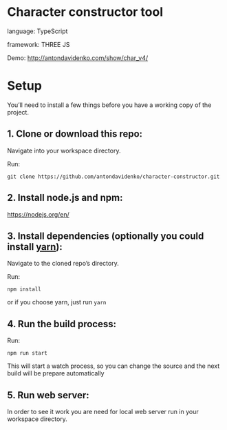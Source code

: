 # Character constructor tool

language: TypeScript
 
framework: THREE JS

Demo: http://antondavidenko.com/show/char_v4/


# Setup
You’ll need to install a few things before you have a working copy of the project.


## 1. Clone or download this repo:
Navigate into your workspace directory.

Run:

```git clone https://github.com/antondavidenko/character-constructor.git```

## 2. Install node.js and npm:
https://nodejs.org/en/


## 3. Install dependencies (optionally you could install [yarn](https://yarnpkg.com/)):
Navigate to the cloned repo’s directory.

Run:

```npm install```

or if you choose yarn, just run ```yarn```


## 4. Run the build process:
Run:

```npm run start```

This will start a watch process, so you can change the source and the next build will be prepare automatically


## 5. Run web server:
In order to see it work you are need for local web server run in your workspace directory.
